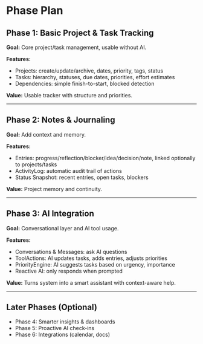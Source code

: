# Phase Plan

## Phase 1: Basic Project & Task Tracking
**Goal:** Core project/task management, usable without AI.

**Features:**
- Projects: create/update/archive, dates, priority, tags, status
- Tasks: hierarchy, statuses, due dates, priorities, effort estimates
- Dependencies: simple finish-to-start, blocked detection

**Value:** Usable tracker with structure and priorities.

---

## Phase 2: Notes & Journaling
**Goal:** Add context and memory.

**Features:**
- Entries: progress/reflection/blocker/idea/decision/note, linked optionally to projects/tasks
- ActivityLog: automatic audit trail of actions
- Status Snapshot: recent entries, open tasks, blockers

**Value:** Project memory and continuity.

---

## Phase 3: AI Integration
**Goal:** Conversational layer and AI tool usage.

**Features:**
- Conversations & Messages: ask AI questions
- ToolActions: AI updates tasks, adds entries, adjusts priorities
- PriorityEngine: AI suggests tasks based on urgency, importance
- Reactive AI: only responds when prompted

**Value:** Turns system into a smart assistant with context-aware help.

---

## Later Phases (Optional)
- Phase 4: Smarter insights & dashboards
- Phase 5: Proactive AI check-ins
- Phase 6: Integrations (calendar, docs)
